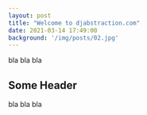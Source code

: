 ```yaml
---
layout: post
title: "Welcome to djabstraction.com"
date: 2021-03-14 17:49:00
background: '/img/posts/02.jpg'
---
```


bla bla bla

## Some Header

bla bla bla